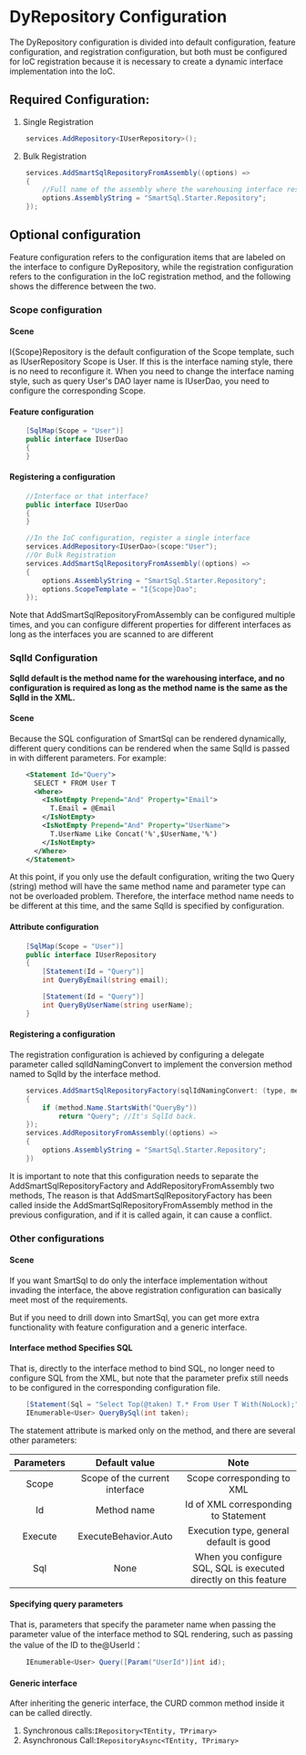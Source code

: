 # DyRepository Configuration

The DyRepository configuration is divided into default configuration, feature configuration, and registration configuration, but both must be configured for IoC registration because it is necessary to create a dynamic interface implementation into the IoC.

## Required Configuration:

1. Single Registration

``` csharp
    services.AddRepository<IUserRepository>();
```

2. Bulk Registration

``` csharp
    services.AddSmartSqlRepositoryFromAssembly((options) =>
    {
        //Full name of the assembly where the warehousing interface resides
        options.AssemblyString = "SmartSql.Starter.Repository";
    });
```

## Optional configuration

Feature configuration refers to the configuration items that are labeled on the interface to configure DyRepository, while the registration configuration refers to the configuration in the IoC registration method, and the following shows the difference between the two.

### Scope configuration

#### Scene

I{Scope}Repository is the default configuration of the Scope template, such as IUserRepository Scope is User.
If this is the interface naming style, there is no need to reconfigure it. When you need to change the interface naming style, such as query User's DAO layer name is IUserDao, you need to configure the corresponding Scope.

#### Feature configuration

``` csharp
    [SqlMap(Scope = "User")]
    public interface IUserDao
    {
    }
```

#### Registering a configuration

``` csharp
    //Interface or that interface?
    public interface IUserDao
    {
    }

    //In the IoC configuration, register a single interface
    services.AddRepository<IUserDao>(scope:"User");
    //Or Bulk Registration
    services.AddSmartSqlRepositoryFromAssembly((options) =>
    {
        options.AssemblyString = "SmartSql.Starter.Repository";
        options.ScopeTemplate = "I{Scope}Dao";
    });
```

Note that AddSmartSqlRepositoryFromAssembly can be configured multiple times, and you can configure different properties for different interfaces as long as the interfaces you are scanned to are different

### SqlId Configuration

**SqlId default is the method name for the warehousing interface, and no configuration is required as long as the method name is the same as the SqlId in the XML.**

#### Scene

Because the SQL configuration of SmartSql can be rendered dynamically, different query conditions can be rendered when the same SqlId is passed in with different parameters. For example:

``` xml
    <Statement Id="Query">
      SELECT * FROM User T
      <Where>
        <IsNotEmpty Prepend="And" Property="Email">
          T.Email = @Email
        </IsNotEmpty>
        <IsNotEmpty Prepend="And" Property="UserName">
          T.UserName Like Concat('%',$UserName,'%')
        </IsNotEmpty>
      </Where>
    </Statement>
```

At this point, if you only use the default configuration, writing the two Query (string) method will have the same method name and parameter type can not be overloaded problem.
Therefore, the interface method name needs to be different at this time, and the same SqlId is specified by configuration.

#### Attribute configuration

``` csharp
    [SqlMap(Scope = "User")]
    public interface IUserRepository
    {
        [Statement(Id = "Query")]
        int QueryByEmail(string email);

        [Statement(Id = "Query")]
        int QueryByUserName(string userName);
    }
```

#### Registering a configuration

The registration configuration is achieved by configuring a delegate parameter called sqlIdNamingConvert to implement the conversion method named to SqlId by the interface method.

``` csharp
    services.AddSmartSqlRepositoryFactory(sqlIdNamingConvert: (type, method) =>
    {
        if (method.Name.StartsWith("QueryBy"))
            return "Query"; //It's SqlId back.
    });
    services.AddRepositoryFromAssembly((options) =>
    {
        options.AssemblyString = "SmartSql.Starter.Repository";
    })
```

It is important to note that this configuration needs to separate the AddSmartSqlRepositoryFactory and AddRepositoryFromAssembly two methods, The reason is that AddSmartSqlRepositoryFactory has been called inside the AddSmartSqlRepositoryFromAssembly method in the previous configuration, and if it is called again, it can cause a conflict.

### Other configurations

#### Scene

If you want SmartSql to do only the interface implementation without invading the interface, the above registration configuration can basically meet most of the requirements.

But if you need to drill down into SmartSql, you can get more extra functionality with feature configuration and a generic interface.

#### Interface method Specifies SQL

That is, directly to the interface method to bind SQL, no longer need to configure SQL from the XML, but note that the parameter prefix still needs to be configured in the corresponding configuration file.

``` csharp
    [Statement(Sql = "Select Top(@taken) T.* From User T With(NoLock);")]
    IEnumerable<User> QueryBySql(int taken);
```

The statement attribute is marked only on the method, and there are several other parameters:

|  Parameters | Default value| Note|
| :---: | :---: |:---:|
| Scope | Scope of the current interface|Scope corresponding to XML|
| Id    | Method name| Id of XML corresponding to Statement|
| Execute |ExecuteBehavior.Auto|Execution type, general default is good|
| Sql| None| When you configure SQL, SQL is executed directly on this feature|

#### Specifying query parameters

That is, parameters that specify the parameter name when passing the parameter value of the interface method to SQL rendering, such as passing the value of the ID to the@UserId：

``` csharp
    IEnumerable<User> Query([Param("UserId")]int id);
```

#### Generic interface

After inheriting the generic interface, the CURD common method inside it can be called directly.

1. Synchronous calls:`IRepository<TEntity, TPrimary>`
2. Asynchronous Call:`IRepositoryAsync<TEntity, TPrimary>`